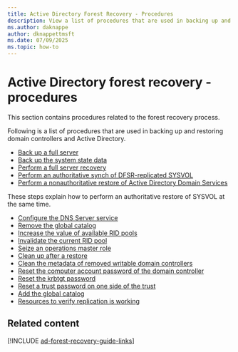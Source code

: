 ```yaml
---
title: Active Directory Forest Recovery - Procedures
description: View a list of procedures that are used in backing up and restoring domain controllers and Active Directory.
ms.author: daknappe
author: dknappettmsft
ms.date: 07/09/2025
ms.topic: how-to
---
```


# Active Directory forest recovery - procedures


This section contains procedures related to the forest recovery process.

Following is a list of procedures that are used in backing up and restoring
domain controllers and Active Directory.

- [Back up a full server](ad-forest-recovery-backing-up-a-full-server.md)
- [Back up the system state data](ad-forest-recovery-backing-up-system-state.md)
- [Perform a full server recovery](ad-forest-recovery-perform-full-server-recovery.md)
- [Perform an authoritative synch of DFSR-replicated SYSVOL](ad-forest-recovery-authoritative-recovery-sysvol.md)
- [Perform a nonauthoritative restore of Active Directory Domain Services](ad-forest-recovery-perform-nonauthoritative-restore.md)

These steps explain how to perform an authoritative restore of SYSVOL at the
same time.

- [Configure the DNS Server service](ad-forest-recovery-configure-dns.md)
- [Remove the global catalog](ad-forest-recovery-remove-gc.md)
- [Increase the value of available RID pools](ad-forest-recovery-raise-rid-pool.md)
- [Invalidate the current RID pool](ad-forest-recovery-invaildate-rid-pool.md)
- [Seize an operations master role](ad-forest-recovery-seizing-operations-master-role.md)
- [Clean up after a restore](ad-forest-recovery-cleanup.md)
- [Clean the metadata of removed writable domain controllers](ad-forest-recovery-cleaning-metadata-of-removed-dcs.md)
- [Reset the computer account password of the domain controller](ad-forest-recovery-reset-computer-account-dc.md)
- [Reset the krbtgt password](ad-forest-recovery-reset-the-krbtgt-password.md)
- [Reset a trust password on one side of the trust](ad-forest-recovery-reset-trust.md)
- [Add the global catalog](ad-forest-recovery-add-gc.md)
- [Resources to verify replication is working](ad-forest-recovery-verify-replication.md)

## Related content

[!INCLUDE [ad-forest-recovery-guide-links](includes/ad-forest-recovery-guide-links.md)]


